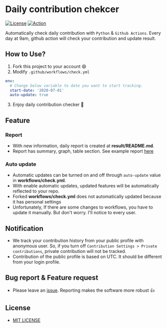 # Daily contribution chekcer
[![License](https://img.shields.io/github/license/lntuition/daily-contribution-checker)](https://github.com/lntuition/daily-contribution-checker/blob/master/LICENSE)
[![Action](https://github.com/lntuition/daily-contribution-checker/workflows/Daily%20contribution%20checker/badge.svg)](https://github.com/lntuition/daily-contribution-checker/actions?query=workflow%3A%22Daily+contribution+checker%22)

Automatically check daily contribution with `Python` & `Github Actions`.
Every day at 9am, github action will check your contribution and update result.

## How to Use?
1. Fork this project to your account :smile:
2. Modify `.github/workflows/check.yml`
``` yml
env:
  # Change below variable to date you want to start tracking.
  start-date: '2020-07-01'
  auto-update: true
```
3. Enjoy daily contribution checker :tada:

## Feature
### Report
- With new information, daily report is created at **result/README.md**. 
- Report has summary, graph, table section. See example report [here](https://github.com/lntuition/daily-contribution-checker/tree/master/result/README.md)

### Auto update
- Automatic updates can be turned on and off through `auto-update` value in **workflows/check.yml**.
- With enable automatic updates, updated features will be automatically reflected to your repo.
- Forked **workflows/check.yml** does not automatically updated because it has personal settings
- Unfortunately, If there are some changes to workflows, you have to update it manually. But don't worry. I'll notice to every user.

## Notification
- We track your contribution history from your public profile with anonymous user.
  So, if you turn off `Contribution Settings > Private contributions`, private contribution will not be tracked.
- Contribution of the public profile is based on UTC. It should be different from your login profile.

## Bug report & Feature request
- Please leave an [issue](https://github.com/lntuition/daily-contribution-checker/issues). Reporting makes the software more robust :+1:

## License
- [MIT LICENSE](https://github.com/lntuition/daily-contribution-checker/blob/master/LICENSE)
